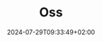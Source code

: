 ---
title: "Oss"
date: 2024-07-29T09:33:49+02:00
tags: []
featured_image: ""
description: ""
headless: false
draft: false
params:
    subtitle: ""
---